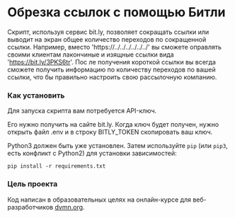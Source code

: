 # Обрезка ссылок с помощью Битли

Скрипт, используя сервис bit.ly, позволяет сокращать ссылки или выводит на экран общее количество переходов по сокращенной ссылки. Например, вместо 'https://../../../../../../'  вы сможете оправлять своими клиентам лакончиные и изящные ссылки вида 'https://bit.ly/3PKS6tr'. Пос ле получения короткой ссылки вы всегда сможете получить информацию по количеству переходов по вашей ссылки, что бы правильно настроить свою рассылочную компанию.

### Как установить

Для запуска скрипта вам потребуется API-ключ. 

Его нужно получить на сайте bit.ly. Когда ключ будет получен, нужно открыть файл .env  и в строку BITLY_TOKEN скопировать ваш ключ.

Python3 должен быть уже установлен. 
Затем используйте `pip` (или `pip3`, есть конфликт с Python2) для установки зависимостей:
```
pip install -r requirements.txt
```

### Цель проекта

Код написан в образовательных целях на онлайн-курсе для веб-разработчиков [dvmn.org](https://dvmn.org/).
